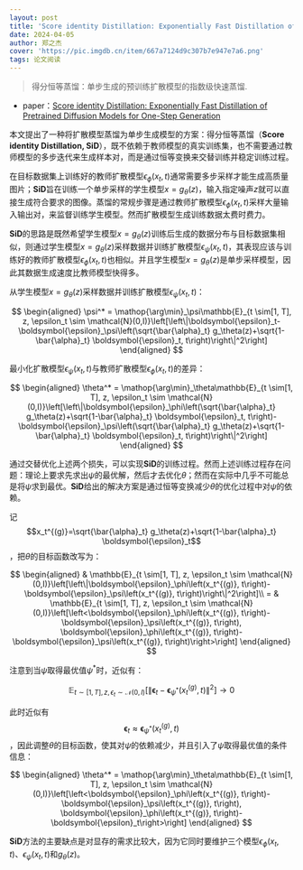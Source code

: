 ```yaml
---
layout: post
title: 'Score identity Distillation: Exponentially Fast Distillation of Pretrained Diffusion Models for One-Step Generation'
date: 2024-04-05
author: 郑之杰
cover: 'https://pic.imgdb.cn/item/667a7124d9c307b7e947e7a6.png'
tags: 论文阅读
---
```


> 得分恒等蒸馏：单步生成的预训练扩散模型的指数级快速蒸馏.

- paper：[Score identity Distillation: Exponentially Fast Distillation of Pretrained Diffusion Models for One-Step Generation](https://arxiv.org/abs/2404.04057)

本文提出了一种将扩散模型蒸馏为单步生成模型的方案：得分恒等蒸馏（**Score identity Distillation, SiD**），既不依赖于教师模型的真实训练集，也不需要通过教师模型的多步迭代来生成样本对，而是通过恒等变换来交替训练并稳定训练过程。

在目标数据集上训练好的教师扩散模型$\epsilon_\phi(x_t,t)$通常需要多步采样才能生成高质量图片；**SiD**旨在训练一个单步采样的学生模型$x=g_\theta(z)$，输入指定噪声$z$就可以直接生成符合要求的图像。蒸馏的常规步骤是通过教师扩散模型$\epsilon_\phi(x_t,t)$采样大量输入输出对，来监督训练学生模型。然而扩散模型生成训练数据太费时费力。

**SiD**的思路是既然希望学生模型$x=g_\theta(z)$训练后生成的数据分布与目标数据集相似，则通过学生模型$x=g_\theta(z)$采样数据并训练扩散模型$\epsilon_\psi(x_t,t)$，其表现应该与训练好的教师扩散模型$\epsilon_\phi(x_t,t)$也相似。并且学生模型$x=g_\theta(z)$是单步采样模型，因此其数据生成速度比教师模型快得多。

从学生模型$x=g_\theta(z)$采样数据并训练扩散模型$\epsilon_\psi(x_t,t)$：

$$
\begin{aligned}
\psi^* = \mathop{\arg\min}_\psi\mathbb{E}_{t \sim[1, T], z, \epsilon_t \sim \mathcal{N}(0,I)}\left[\left\|\boldsymbol{\epsilon}_t-\boldsymbol{\epsilon}_\psi\left(\sqrt{\bar{\alpha}_t} g_\theta(z)+\sqrt{1-\bar{\alpha}_t} \boldsymbol{\epsilon}_t, t\right)\right\|^2\right]
\end{aligned}
$$

最小化扩散模型$\epsilon_\psi(x_t,t)$与教师扩散模型$\epsilon_\phi(x_t,t)$的差异：

$$
\begin{aligned}
\theta^* = \mathop{\arg\min}_\theta\mathbb{E}_{t \sim[1, T], z, \epsilon_t \sim \mathcal{N}(0,I)}\left[\left\|\boldsymbol{\epsilon}_\phi\left(\sqrt{\bar{\alpha}_t} g_\theta(z)+\sqrt{1-\bar{\alpha}_t} \boldsymbol{\epsilon}_t, t\right)-\boldsymbol{\epsilon}_\psi\left(\sqrt{\bar{\alpha}_t} g_\theta(z)+\sqrt{1-\bar{\alpha}_t} \boldsymbol{\epsilon}_t, t\right)\right\|^2\right]
\end{aligned}
$$

通过交替优化上述两个损失，可以实现**SiD**的训练过程。然而上述训练过程存在问题：理论上要求先求出$\psi$的最优解，然后才去优化$\theta$；然而在实际中几乎不可能总是将$\psi$求到最优。**SiD**给出的解决方案是通过恒等变换减少$\theta$的优化过程中对$\psi$的依赖。

记$$x_t^{(g)}=\sqrt{\bar{\alpha}_t} g_\theta(z)+\sqrt{1-\bar{\alpha}_t} \boldsymbol{\epsilon}_t$$，把$\theta$的目标函数改写为：

$$
\begin{aligned}
& \mathbb{E}_{t \sim[1, T], z, \epsilon_t \sim \mathcal{N}(0,I)}\left[\left\|\boldsymbol{\epsilon}_\phi\left(x_t^{(g)}, t\right)-\boldsymbol{\epsilon}_\psi\left(x_t^{(g)}, t\right)\right\|^2\right]\\
= & \mathbb{E}_{t \sim[1, T], z, \epsilon_t \sim \mathcal{N}(0,I)}\left[\left<\boldsymbol{\epsilon}_\phi\left(x_t^{(g)}, t\right)-\boldsymbol{\epsilon}_\psi\left(x_t^{(g)}, t\right), \boldsymbol{\epsilon}_\phi\left(x_t^{(g)}, t\right)-\boldsymbol{\epsilon}_\psi\left(x_t^{(g)}, t\right)\right>\right]
\end{aligned}
$$

注意到当$\psi$取得最优值$\psi^*$时，近似有：

$$
\mathbb{E}_{t \sim[1, T], z, \epsilon_t \sim \mathcal{N}(0,I)}\left[\left\|\boldsymbol{\epsilon}_t-\boldsymbol{\epsilon}_{\psi^*}\left(x_t^{(g)},t\right)\right\|^2\right] \to 0
$$

此时近似有$$\boldsymbol{\epsilon}_t\approx \boldsymbol{\epsilon}_{\psi^*}\left(x_t^{(g)},t\right)$$，因此调整$\theta$的目标函数，使其对$\psi$的依赖减少，并且引入了$\psi$取得最优值的条件信息：

$$
\begin{aligned}
\theta^* = \mathop{\arg\min}_\theta\mathbb{E}_{t \sim[1, T], z, \epsilon_t \sim \mathcal{N}(0,I)}\left[\left<\boldsymbol{\epsilon}_\phi\left(x_t^{(g)}, t\right)-\boldsymbol{\epsilon}_\psi\left(x_t^{(g)}, t\right), \boldsymbol{\epsilon}_\phi\left(x_t^{(g)}, t\right)-\boldsymbol{\epsilon}_t\right>\right]
\end{aligned}
$$

**SiD**方法的主要缺点是对显存的需求比较大，因为它同时要维护三个模型$\epsilon_\phi(x_t,t)$、$\epsilon_\psi(x_t,t)$和$g_\theta(z)$。

